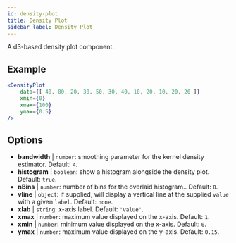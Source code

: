 ```yaml
---
id: density-plot
title: Density Plot
sidebar_label: Density Plot
---
```


A d3-based density plot component.

## Example

```jsx live
<DensityPlot
    data={[ 40, 80, 20, 30, 50, 30, 40, 10, 20, 10, 20, 20 ]}
    xmin={0}
    xmax={100}
    ymax={0.5}
/>
```

## Options

* __bandwidth__ | `number`: smoothing parameter for the kernel density estimator. Default: `4`.
* __histogram__ | `boolean`: show a histogram alongside the density plot. Default: `true`.
* __nBins__ | `number`: number of bins for the overlaid histogram.. Default: `8`.
* __vline__ | `object`: if supplied, will display a vertical line at the supplied `value` with a given `label`. Default: `none`.
* __xlab__ | `string`: x-axis label. Default: `'value'`.
* __xmax__ | `number`: maximum value displayed on the x-axis. Default: `1`.
* __xmin__ | `number`: minimum value displayed on the x-axis. Default: `0`.
* __ymax__ | `number`: maximum value displayed on the y-axis. Default: `0.15`.
